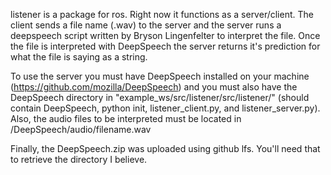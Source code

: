 listener is a package for ros. Right now it functions as a server/client. The client sends a file name (.wav) to the server and the server runs a deepspeech script written by Bryson Lingenfelter to interpret the file. Once the file is interpreted with DeepSpeech the server returns it's prediction for what the file is saying as a string.

To use the server you must have DeepSpeech installed on your machine (https://github.com/mozilla/DeepSpeech) and you must also have the DeepSpeech directory in "example_ws/src/listener/src/listener/" (should contain DeepSpeech, python init, listener_client.py, and listener_server.py). Also, the audio files to be interpreted must be located in /DeepSpeech/audio/filename.wav

Finally, the DeepSpeech.zip was uploaded using github lfs. You'll need that to retrieve the directory I believe.
